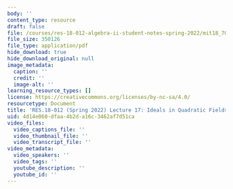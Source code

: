 ```yaml
---
body: ''
content_type: resource
draft: false
file: /courses/res-18-012-algebra-ii-student-notes-spring-2022/mit18_702s22_lect17.pdf
file_size: 350126
file_type: application/pdf
hide_download: true
hide_download_original: null
image_metadata:
  caption: ''
  credit: ''
  image-alt: ''
learning_resource_types: []
license: https://creativecommons.org/licenses/by-nc-sa/4.0/
resourcetype: Document
title: 'RES.18-012 (Spring 2022) Lecture 17: Ideals in Quadratic Fields'
uid: 4d14e060-dfaa-4b2d-a16c-3462af7d51ca
video_files:
  video_captions_file: ''
  video_thumbnail_file: ''
  video_transcript_file: ''
video_metadata:
  video_speakers: ''
  video_tags: ''
  youtube_description: ''
  youtube_id: ''
---
```

